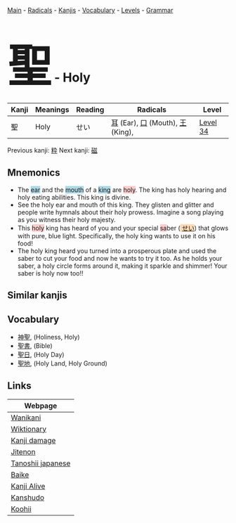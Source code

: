 <style> bigfont {font-size: 100px}</style>
[Main](../index.md) -
[Radicals](../radicals.md) -
[Kanjis](../kanjis.md) -
[Vocabulary](../vocabulary.md) -
[Levels](../levels.md) -
[Grammar](../grammar.md)
# <bigfont> 聖</bigfont> - Holy 

| Kanji | Meanings | Reading | Radicals | Level |
| --- | --- | --- | --- | --- |
| 聖 | Holy | せい | [耳](../radicals/耳.md) (Ear), [口](../radicals/口.md) (Mouth), [王](../radicals/王.md) (King),  | [Level 34](../levels/wk_level34.md) |

Previous kanji: [粋](粋.md) Next kanji: [磁](磁.md) 

## Mnemonics
 * The <span style="background-color:#ADD8E6"> ear</span> and the <span style="background-color:#ADD8E6"> mouth</span> of a <span style="background-color:#ADD8E6"> king</span> are <span style="background-color:#ffcccb"> holy</span>. The king has holy hearing and holy eating abilities. This king is divine.
* See the holy ear and mouth of this king. They glisten and glitter and people write hymnals about their holy prowess. Imagine a song playing as you witness their holy majesty.
* This <span style="background-color:#ffcccb"> holy</span> king has heard of you and your special <span style="background-color:#ffcccb"> sa</span>ber (<span style="background-color:#fed8b1"> [せい](https://jisho.org/search/せい)</span>) that glows with pure, blue light. Specifically, the holy king wants to use it on his food!
* The holy king heard you turned into a prosperous plate and used the saber to cut your food and now he wants to try it too. As he holds your saber, a holy circle forms around it, making it sparkle and shimmer! Your saber is holy now too!!


## Similar kanjis
 


## Vocabulary
 * [神聖](../vocabulary/聖.md), (Holiness, Holy)
* [聖書](../vocabulary/聖.md), (Bible)
* [聖日](../vocabulary/聖.md), (Holy Day)
* [聖地](../vocabulary/聖.md), (Holy Land, Holy Ground)



## Links 

| Webpage |
| --- |
| [Wanikani          ](https://www.wanikani.com/kanji/聖) |
| [Wiktionary        ](https://en.wiktionary.org/wiki/聖) |
| [Kanji damage      ](http://www.kanjidamage.com/kanji/search?utf8=✓&q=聖) |
| [Jitenon           ](https://jitenon.com/kanji/聖) |
| [Tanoshii japanese ](https://www.tanoshiijapanese.com/dictionary/kanji.cfm?k=聖) |
| [Baike             ](https://baike.baidu.com/item/聖) |
| [Kanji Alive       ](https://app.kanjialive.com/聖) |
| [Kanshudo          ](https://www.kanshudo.com/searchmn?q=聖) |
| [Koohii            ](https://kanji.koohii.com/study/kanji/聖) |
